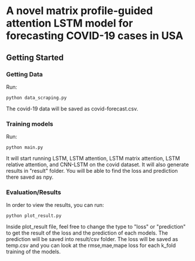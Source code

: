 # A novel matrix profile-guided attention LSTM model for forecasting COVID-19 cases in USA

## Getting Started

### Getting Data
Run:

```
python data_scraping.py
```

The covid-19 data will be saved as covid-forecast.csv.

### Training models
Run:

```
python main.py
```

It will start running LSTM, LSTM attention, LSTM matrix attention, LSTM relative attention, and CNN-LSTM on the covid dataset.
It will also generate results in "result" folder. You will be able to find the loss and prediction there saved as npy.

### Evaluation/Results

In order to view the results, you can run:

```
python plot_result.py
```

Inside plot_result file, feel free to change the type to "loss" or "prediction" to get the result of the loss and the prediction of each models. 
The prediction will be saved into result/csv folder. The loss will be saved as temp.csv and you can look at the 
rmse,mae,mape loss for each k_fold training of the models.
